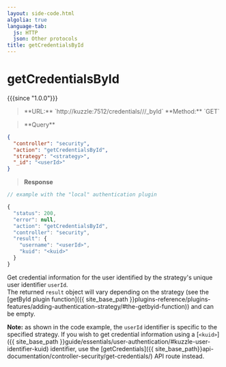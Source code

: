 ```yaml
---
layout: side-code.html
algolia: true
language-tab:
  js: HTTP
  json: Other protocols
title: getCredentialsById
---
```



# getCredentialsById

{{{since "1.0.0"}}}



<blockquote class="js">
<p>
**URL:** `http://kuzzle:7512/credentials/<strategy>/<userId>/_byId`  
**Method:** `GET`  
</p>
</blockquote>

<blockquote class="json">
<p>
**Query**
</p>
</blockquote>

```json
{
  "controller": "security",
  "action": "getCredentialsById",
  "strategy": "<strategy>",
  "_id": "<userId>"
}
```

>**Response**

```javascript
// example with the "local" authentication plugin

{
  "status": 200,
  "error": null,
  "action": "getCredentialsById",
  "controller": "security",
  "result": {
    "username": "<userId>",
    "kuid": "<kuid>"
  }
}
```

Get credential information for the user identified by the strategy's unique user identifier `userId`.  
The returned `result` object will vary depending on the strategy (see the [getById plugin function]({{ site_base_path }}plugins-reference/plugins-features/adding-authentication-strategy/#the-getbyid-function)) and can be empty.

**Note:** as shown in the code example, the `userId` identifier is specific to the specified strategy. If you wish to get credential information using a [`<kuid>`]({{ site_base_path }}guide/essentials/user-authentication/#kuzzle-user-identifier-kuid) identifier, use the [getCredentials]({{ site_base_path}}api-documentation/controller-security/get-credentials/) API route instead.

